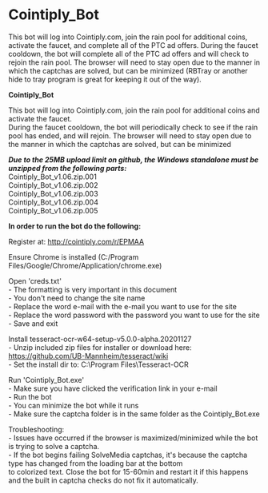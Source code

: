 # Cointiply_Bot
This bot will log into Cointiply.com, join the rain pool for additional coins, activate the faucet, and complete all of the PTC ad offers.   During the faucet cooldown, the bot will complete all of the PTC ad offers and will check to rejoin the rain pool. The browser will need to stay open due to the manner in which the captchas are solved, but can be minimized (RBTray or another hide to tray program is great for keeping it out of the way).

**Cointiply_Bot**

This bot will log into Cointiply.com, join the rain pool for additional coins and activate the faucet.  
During the faucet cooldown, the bot will periodically check to see if the rain pool has ended, and will rejoin.
The browser will need to stay open due to the manner in which the captchas are solved, but can be minimized

***Due to the 25MB upload limit on github, the Windows standalone must be unzipped from the following parts:***<br>
	Cointiply_Bot_v1.06.zip.001<br>
	Cointiply_Bot_v1.06.zip.002<br>
	Cointiply_Bot_v1.06.zip.003<br>
	Cointiply_Bot_v1.06.zip.004<br>
	Cointiply_Bot_v1.06.zip.005<br>

**In order to run the bot do the following:**

Register at: http://cointiply.com/r/EPMAA

Ensure Chrome is installed (C:/Program Files/Google/Chrome/Application/chrome.exe)

Open 'creds.txt'<br>
	- The formatting is very important in this document<br>
	- You don't need to change the site name<br>
	- Replace the word e-mail with the e-mail you want to use for the site<br>
	- Replace the word password with the password you want to use for the site<br>
	- Save and exit<br>

Install tesseract-ocr-w64-setup-v5.0.0-alpha.20201127<br>
	- Unzip included zip files for installer or download here: https://github.com/UB-Mannheim/tesseract/wiki<br>
	- Set the install dir to: C:\Program Files\Tesseract-OCR<br>

Run 'Cointiply_Bot.exe'<br>
	- Make sure you have clicked the verification link in your e-mail<br>
	- Run the bot<br>
	- You can minimize the bot while it runs<br>
	- Make sure the captcha folder is in the same folder as the Cointiply_Bot.exe

Troubleshooting:<br>
	- Issues have occurred if the browser is maximized/minimized while the bot is trying to solve a captcha.<br>
	- If the bot begins failing SolveMedia captchas, it's because the captcha type has changed from the loading bar at the bottom<br>
	  to colorized text.  Close the bot for 15-60min and restart it if this happens and the built in captcha checks do not fix it automatically.<br>
